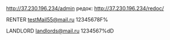 

http://37.230.196.234/admin
редок: http://37.230.196.234/redoc/

RENTER
testMail55@mail.ru
12345678F%


LANDLORD
landlords@mail.ru
1234567%dD

